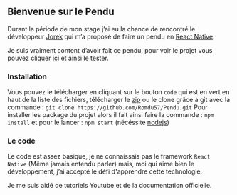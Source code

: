 ## Bienvenue sur le Pendu

Durant la période de mon stage j’ai eu la chance de rencontré le développeur [Jorek](https://github.com/Jorek57) qui m’a proposé de faire un pendu en [React Native](https://reactnative.dev).

Je suis vraiment content d’avoir fait ce pendu, pour voir le projet vous pouvez cliquer [ici](https://github.com/Romdu57/Pendu/) et ainsi le tester.

### Installation

Vous pouvez le télécharger en cliquant sur le bouton `code` qui est en vert en haut de la liste des fichiers, télécharger le [zip](https://github.com/Romdu57/Pendu/archive/refs/heads/main.zip) ou le clone grâce à git avec la commande : `git clone https://github.com/Romdu57/Pendu.git`
Pour installer les package du projet alors il fait ainsi faire la commande : `npm install` et pour le lancer : `npm start` (nécéssite [nodejs](https://nodejs.org/))

### Le code

Le code est assez basique, je ne connaissais pas le framework `React Native` (Même jamais entendu parler) mais, moi qui aime bien le développement, j’ai accepté le défi d'apprendre cette technologie.

Je me suis aidé de tutoriels Youtube et de la documentation officielle.
